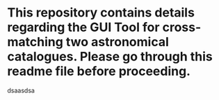 # This repository contains details regarding the GUI Tool for cross-matching two astronomical catalogues. Please go through this readme file before proceeding.
dsaasdsa
